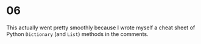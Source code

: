 # 06

This actually went pretty smoothly because I wrote myself a cheat sheet of Python `Dictionary` (and `List`) methods in the comments.
